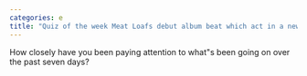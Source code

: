 ```yaml
---
categories: e
title: "Quiz of the week Meat Loafs debut album beat which act in a new chart"
---
```

How closely have you been paying attention to what"s been going on over the past seven days?